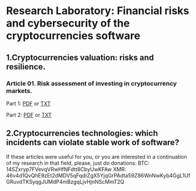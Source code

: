 # Research Laboratory: Financial risks and cybersecurity of the cryptocurrencies software

## 1.Cryptocurrencies valuation: risks and resilience.

### Article 01. Risk assessment of investing  in cryptocurrency markets.

Part 1: [PDF](https://github.com/alcib/cryptocurrency/blob/master/articles/article_01_1.pdf) or [TXT](https://raw.githubusercontent.com/alcib/cryptocurrency/master/articles/article_01_1.txt)

Part 2: [PDF](https://github.com/alcib/cryptocurrency/blob/master/articles/article_01_2.pdf) or [TXT](https://raw.githubusercontent.com/alcib/cryptocurrency/master/articles/article_01_2.txt)

## 2.Cryptocurrencies technologies: which incidents can violate stable work of software? 


If these articles were useful for you, or you are interested in a continuation of my research in that field, 
please, just do donations:
BTC: 14SZxryp7FVevqVRwHfNFdtt8CbyUwKFAw
XMR: 
46v4d1QvQhE9zEt2dMDV5qFqdrZgX5YjqGrPAdta59Z86WnNwKyb4GgL1UfGRuvdTKSyqgJUMdP4mBzgqLjvHjnNScMmT2Q





